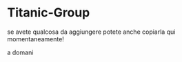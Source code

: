 # Titanic-Group

se avete qualcosa da aggiungere potete anche copiarla qui momentaneamente! 

a domani
